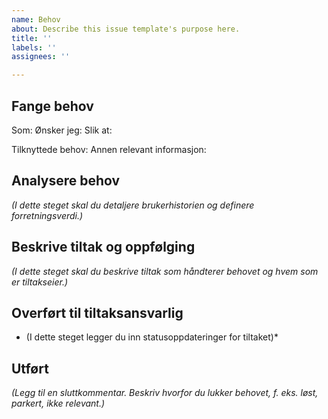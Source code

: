 ```yaml
---
name: Behov
about: Describe this issue template's purpose here.
title: ''
labels: ''
assignees: ''

---
```


## Fange behov
Som:
Ønsker jeg: 
Slik at: 

Tilknyttede behov:
Annen relevant informasjon:

## Analysere behov
*(I dette steget skal du detaljere brukerhistorien og definere forretningsverdi.)* 

## Beskrive tiltak og oppfølging
*(I dette steget skal du beskrive tiltak som håndterer behovet og hvem som er tiltakseier.)* 

## Overført til tiltaksansvarlig
* (I dette steget legger du inn statusoppdateringer for tiltaket)*

## Utført
*(Legg til en sluttkommentar. Beskriv hvorfor du lukker behovet, f. eks. løst, parkert, ikke relevant.)*
